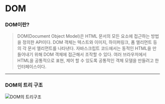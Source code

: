 # DOM
### DOM이란?
>DOM(Document Object Model)은 HTML 문서의 모든 요소에 접근하는 방법을 정의한 API이다. DOM 객체는 텍스트와 이미지, 하이퍼링크, 폼 엘리먼트 등의 각 문서 엘리먼트를 나타낸다. 자바스크립트 코드에서는 동적인 HTML을 만들어내기 위해 DOM 객체에 접근해서 조작할 수 있다. 여러 브라우저에서 HTML을 공통적으로 표현, 제어 할 수 있도록 공통적인 객체 모델을 만들려고 한 인터페이스이다.

***
### DOM의 트리 구조
![DOM의 트리구조](http://chie.co.kr/150225/images/pic_htmltree.gif)
